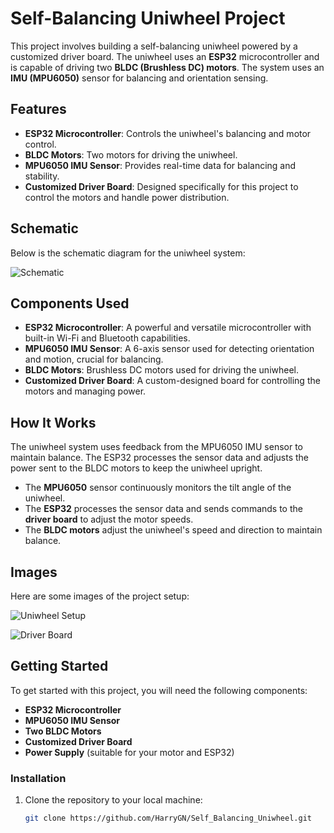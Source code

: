 # Self-Balancing Uniwheel Project

This project involves building a self-balancing uniwheel powered by a customized driver board. The uniwheel uses an **ESP32** microcontroller and is capable of driving two **BLDC (Brushless DC) motors**. The system uses an **IMU (MPU6050)** sensor for balancing and orientation sensing.

## Features
- **ESP32 Microcontroller**: Controls the uniwheel's balancing and motor control.
- **BLDC Motors**: Two motors for driving the uniwheel.
- **MPU6050 IMU Sensor**: Provides real-time data for balancing and stability.
- **Customized Driver Board**: Designed specifically for this project to control the motors and handle power distribution.

## Schematic

Below is the schematic diagram for the uniwheel system:

![Schematic](https://github.com/user-attachments/assets/492c3242-f155-4b34-b9de-f86ba90601f1)

## Components Used
- **ESP32 Microcontroller**: A powerful and versatile microcontroller with built-in Wi-Fi and Bluetooth capabilities.
- **MPU6050 IMU Sensor**: A 6-axis sensor used for detecting orientation and motion, crucial for balancing.
- **BLDC Motors**: Brushless DC motors used for driving the uniwheel.
- **Customized Driver Board**: A custom-designed board for controlling the motors and managing power.
  
## How It Works
The uniwheel system uses feedback from the MPU6050 IMU sensor to maintain balance. The ESP32 processes the sensor data and adjusts the power sent to the BLDC motors to keep the uniwheel upright.

- The **MPU6050** sensor continuously monitors the tilt angle of the uniwheel.
- The **ESP32** processes the sensor data and sends commands to the **driver board** to adjust the motor speeds.
- The **BLDC motors** adjust the uniwheel's speed and direction to maintain balance.

## Images

Here are some images of the project setup:

![Uniwheel Setup](https://github.com/user-attachments/assets/63501c74-0296-4fa6-9d12-41ae8d6e8e9d)

![Driver Board](https://github.com/user-attachments/assets/2bdda0ba-70a3-4442-abec-d788c561cff9)

## Getting Started

To get started with this project, you will need the following components:
- **ESP32 Microcontroller**
- **MPU6050 IMU Sensor**
- **Two BLDC Motors**
- **Customized Driver Board**
- **Power Supply** (suitable for your motor and ESP32)

### Installation
1. Clone the repository to your local machine:
   ```bash
   git clone https://github.com/HarryGN/Self_Balancing_Uniwheel.git
